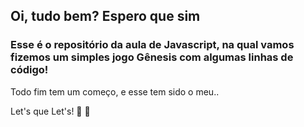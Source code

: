 ## Oi, tudo bem? Espero que sim 

### Esse é o repositório da aula de Javascript, na qual vamos fizemos um simples jogo Gênesis com algumas linhas de código!

Todo fim tem um começo, e esse tem sido o meu..

Let's que Let's! :rocket: :rocket:


